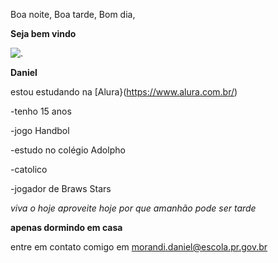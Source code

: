 Boa noite, Boa tarde, Bom dia,

**Seja bem vindo**  

![.](https://media.tenor.com/nhYIJIL36bYAAAAM/mr-bean-wave.gif)

**Daniel**

estou estudando na [Alura}(https://www.alura.com.br/)

-tenho 15 anos

-jogo Handbol

-estudo no colégio Adolpho

-catolico

-jogador de Braws Stars

*viva o hoje aproveite hoje por que amanhão pode ser tarde*

**apenas dormindo em casa**

entre em contato comigo em
morandi.daniel@escola.pr.gov.br

